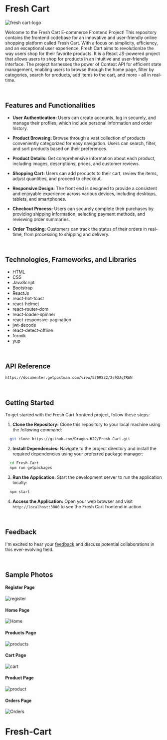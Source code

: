 # Fresh Cart

![fresh cart-logo](https://github.com/Dragon-H22/Fresh-Cart/assets/88390970/fa13511e-04b7-43aa-a2af-51dff8ee991a)



Welcome to the Fresh Cart E-commerce Frontend Project! This repository contains the frontend codebase for an innovative and user-friendly online shopping platform called Fresh Cart. With a focus on simplicity, efficiency, and an exceptional user experience, Fresh Cart aims to revolutionize the way users shop for their favorite products.
It is a React JS-powered project that allows users to shop for products in an intuitive and user-friendly interface. The project harnesses the power of Context API for efficient state management, enabling users to browse through the home page, filter by categories, search for products, add items to the cart, and more - all in real-time.

<!--
 *<a href="https://fresh-cart-dragon-h22.vercel.app" target="_blank"> Check it now⚡</a>*
-->


<br>


## Features and Functionalities
- <strong>User Authentication:</strong> Users can create accounts, log in securely, and manage their profiles, which include personal information and order history.

- <strong>Product Browsing:</strong> Browse through a vast collection of products conveniently categorized for easy navigation. Users can search, filter, and sort products based on their preferences.

- <strong>Product Details:</strong> Get comprehensive information about each product, including images, descriptions, prices, and customer reviews.

- <strong>Shopping Cart:</strong> Users can add products to their cart, review the items, adjust quantities, and proceed to checkout.

- <strong>Responsive Design:</strong> The front end is designed to provide a consistent and enjoyable experience across various devices, including desktops, tablets, and smartphones.

- <strong>Checkout Process:</strong> Users can securely complete their purchases by providing shipping information, selecting payment methods, and reviewing order summaries.

- <strong>Order Tracking:</strong> Customers can track the status of their orders in real-time, from processing to shipping and delivery.


<br>


## Technologies, Frameworks, and Libraries
- HTML
- CSS
- JavaScript
- Bootstrap
- ReactJs
- react-hot-toast
- react-helmet
- react-router-dom
- react-loader-spinner
- react-responsive-pagination
- jwt-decode
- react-detect-offline
- formik
- yup





<br>


## API Reference
``` 
https://documenter.getpostman.com/view/5709532/2s93JqTRWN
```



<br>


## Getting Started

To get started with the Fresh Cart frontend project, follow these steps:

1. <strong>Clone the Repository:</strong> Clone this repository to your local machine using the following command:
```bash
  git clone https://github.com/Dragon-H22/Fresh-Cart.git
```

2. <strong>Install Dependencies:</strong> Navigate to the project directory and install the required dependencies using your preferred package manager:
```bash
  cd Fresh-Cart
  npm run getpackages
```
3. <strong>Run the Application:</strong> Start the development server to run the application locally:
```bash
  npm start
```
4. <strong>Access the Application:</strong> Open your web browser and visit `http://localhost:3000` to see the Fresh Cart frontend in action.



<br>


## Feedback
I'm excited to hear your <u><a href="https://forms.gle/38PiwB5dUTHNTPAS6" target="_blank">feedback</a></u> and discuss potential collaborations in this ever-evolving field.




<br>

## Sample Photos 

#### Register Page
![register](https://github.com/Dragon-H22/Fresh-Cart/assets/88390970/ce139ac8-e452-4455-910f-0d9bd3ffa18b)

#### Home Page
![Home](https://github.com/Dragon-H22/Fresh-Cart/assets/88390970/0b85f904-8e98-4f99-87ac-b286781829a3)

#### Products Page
![products](https://github.com/Dragon-H22/Fresh-Cart/assets/88390970/57cc7063-035d-40d2-80b3-b7b9b00ee3c8)

#### Cart Page
![cart](https://github.com/Dragon-H22/Fresh-Cart/assets/88390970/34182369-151f-4011-9e44-2533372543bf)

#### Product Page
![product](https://github.com/Dragon-H22/Fresh-Cart/assets/88390970/2e0c51dd-ee45-4022-acdf-fbf3c30e0024)

#### Orders Page
![Orders](https://github.com/Dragon-H22/Fresh-Cart/assets/88390970/a2fdefd1-9fe7-46cf-9586-ce7a0ad94a14)



# Fresh-Cart
